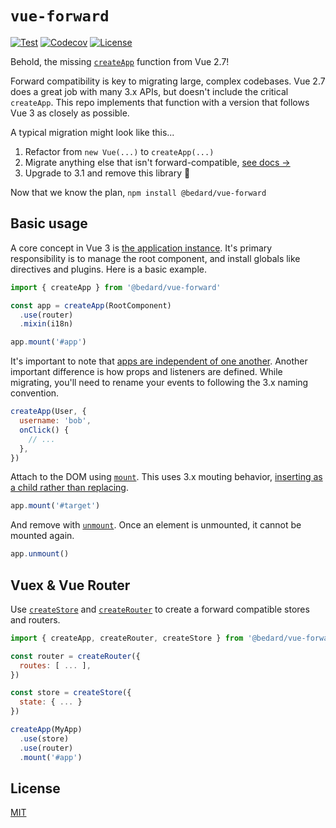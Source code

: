 # `vue-forward`

[![Test](https://github.com/scottbedard/vue-forward/actions/workflows/test.yml/badge.svg)](https://github.com/scottbedard/vue-forward/actions/workflows/test.yml)
[![Codecov](https://img.shields.io/codecov/c/github/scottbedard/vue-forward?token=IQSd84vERj)](https://codecov.io/gh/scottbedard/vue-forward)
[![License](https://img.shields.io/badge/license-MIT-blue)](https://github.com/scottbedard/vue-forward/blob/main/LICENSE)

Behold, the missing [`createApp`](https://vuejs.org/api/application.html#createapp) function from Vue 2.7!

Forward compatibility is key to migrating large, complex codebases. Vue 2.7 does a great job with many 3.x APIs, but doesn't include the critical `createApp`. This repo implements that function with a version that follows Vue 3 as closely as possible.

A typical migration might look like this...

1. Refactor from `new Vue(...)` to `createApp(...)`
2. Migrate anything else that isn't forward-compatible, [see docs &rarr;](https://v3-migration.vuejs.org/breaking-changes/)
3. Upgrade to 3.1 and remove this library 🎉

Now that we know the plan, `npm install @bedard/vue-forward`

## Basic usage

A core concept in Vue 3 is [the application instance](https://vuejs.org/guide/essentials/application.html#the-application-instance). It's primary responsibility is to manage the root component, and install globals like directives and plugins. Here is a basic example.

```js
import { createApp } from '@bedard/vue-forward'

const app = createApp(RootComponent)
  .use(router)
  .mixin(i18n)

app.mount('#app')
```

It's important to note that <ins>apps are independent of one another</ins>. Another important difference is how props and listeners are defined. While migrating, you'll need to rename your events to following the 3.x naming convention.

```js
createApp(User, {
  username: 'bob',
  onClick() {
    // ...
  },
})
```

Attach to the DOM using [`mount`](https://vuejs.org/api/application.html#app-mount). This uses 3.x mouting behavior, [inserting as a child rather than replacing](https://v3-migration.vuejs.org/breaking-changes/mount-changes.html#mounted-application-does-not-replace-the-element).

```js
app.mount('#target')
```

And remove with [`unmount`](https://vuejs.org/api/application.html#app-unmount). Once an element is unmounted, it cannot be mounted again.

```js
app.unmount()
```

## Vuex & Vue Router

Use [`createStore`](https://vuex.vuejs.org/api/#createstore) and [`createRouter`]() to create a forward compatible stores and routers.

```js
import { createApp, createRouter, createStore } from '@bedard/vue-forward'

const router = createRouter({
  routes: [ ... ],
})

const store = createStore({
  state: { ... }
})

createApp(MyApp)
  .use(store)
  .use(router)
  .mount('#app')
```

## License

[MIT](https://github.com/scottbedard/vue-forward/blob/main/LICENSE)
